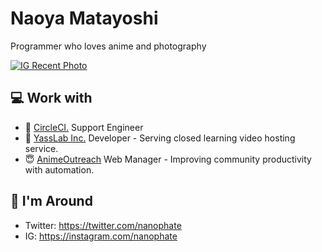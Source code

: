 # Naoya Matayoshi

Programmer who loves anime and photography

[![IG Recent Photo](https://i.gyazo.com/e40f9074022398c5901c21bed0a74d69.png)](https://instagram.com/nanophate)

## :computer: Work with

- :japan: [CircleCI.](https://circleci.com/) Support Engineer
- :japan: [YassLab Inc.](https://yasslab.jp/) Developer - Serving closed learning video hosting service.
- :innocent: [AnimeOutreach](https://animeoutreach.org) Web Manager - Improving community productivity with automation.

## :link: I'm Around

- Twitter: https://twitter.com/nanophate
- IG: https://instagram.com/nanophate
